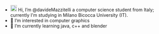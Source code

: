 - <img src= "https://user-images.githubusercontent.com/75170536/156407660-cacd9f4d-74f0-4ddc-9a85-e6e17d38f6a1.gif" width=20 height=20>
  Hi, I’m @davideMazzitelli a computer science student from Italy; currently I'm studying in Milano Bicocca University (IT).
- 👀 I’m interested in computer graphics
- 🌱 I’m currently learning java, c++ and blender

<!---
davideMazzitelli/davideMazzitelli is a ✨ special ✨ repository because its `README.md` (this file) appears on your GitHub profile.
You can click the Preview link to take a look at your changes.
--->

